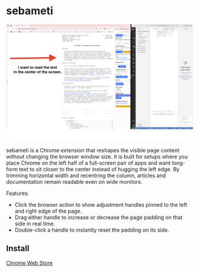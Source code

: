 # sebameti

![screenshot](img.png)

sebameti is a Chrome extension that reshapes the visible page content without changing the browser window size. It is built for setups where you place Chrome on the left half of a full-screen pair of apps and want long-form text to sit closer to the center instead of hugging the left edge. By trimming horizontal width and recentring the column, articles and documentation remain readable even on wide monitors.

Features:

- Click the browser action to show adjustment handles pinned to the left and right edge of the page.
- Drag either handle to increase or decrease the page padding on that side in real time.
- Double-click a handle to instantly reset the padding on its side.

## Install

[Chrome Web Store](https://chromewebstore.google.com/detail/sebameti/cppdcogciaoollkbobndogphenoeehkg?hl=ja)
